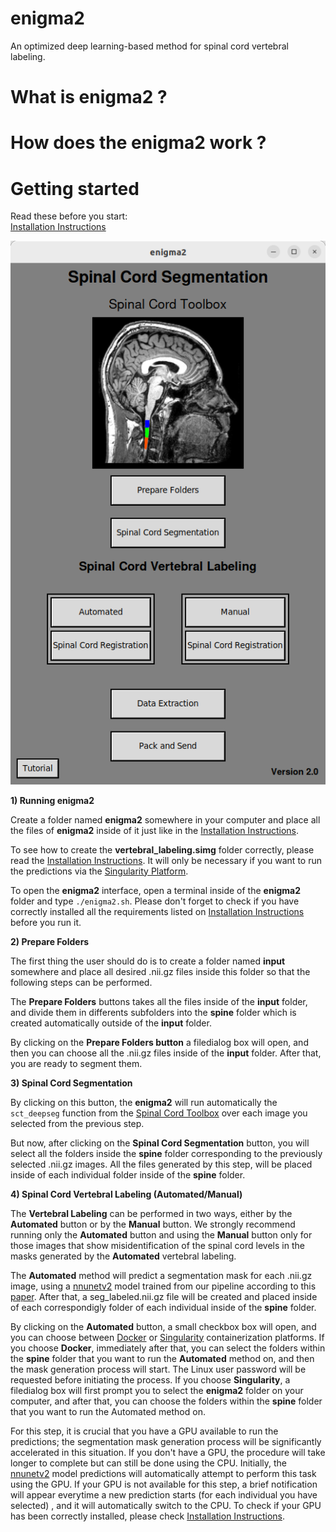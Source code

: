 # enigma2
An optimized deep learning-based method for spinal cord vertebral labeling.

# What is enigma2 ?

# How does the enigma2 work ?

# Getting started

Read these before you start:  
[Installation Instructions](/Installation%20Instructions.md)

!["enigma2 interface"](interface.png)


**1) Running enigma2**


Create a folder named **enigma2** somewhere in your computer and place all the files of **enigma2** inside of it just like in the [Installation Instructions](/Installation%20Instructions.md).     

To see how to create the **vertebral_labeling.simg** folder correctly, please read the [Installation Instructions](/Installation%20Instructions.md). It will only be necessary if you want to run the predictions via the [Singularity Platform](https://singularity-userdoc.readthedocs.io/en/latest/).

To open the **enigma2** interface, open a terminal inside of the **enigma2** folder and type `./enigma2.sh`. Please don't forget to check if you have correctly installed all the requirements listed on [Installation Instructions](/Installation%20Instructions.md) before you run it.

**2) Prepare Folders** 

The first thing the user should do is to create a folder named **input** somewhere and place all desired .nii.gz files inside this folder so that the following steps can be performed. 

The **Prepare Folders** buttons takes all the files inside of the **input** folder, and divide them in differents subfolders into the **spine** folder which is created automatically outside of the **input** folder.  

By clicking on the **Prepare Folders button** a filedialog box will open, and then you can choose all the .nii.gz files inside of the **input** folder. After that, you are ready to segment them.  

**3) Spinal Cord Segmentation**  

By clicking on this button, the **enigma2** will run automatically the `sct_deepseg` function from the [Spinal Cord Toolbox](https://spinalcordtoolbox.com/user_section/command-line.html) over each image you selected from the previous step.  

But now, after clicking on the **Spinal Cord Segmentation** button, you will select all the folders inside the **spine** folder corresponding to the previously selected .nii.gz images. All the files generated by this step, will be placed inside of each individual folder inside of the **spine** folder.    

**4) Spinal Cord Vertebral Labeling (Automated/Manual)**  

The **Vertebral Labeling** can be performed in two ways, either by the **Automated** button or by the **Manual** button. We strongly recommend running only the **Automated** button and using the **Manual** button only for those images that show misidentification of the spinal cord levels in the masks generated by the **Automated** vertebral labeling.  

The **Automated** method will predict a segmentation mask for each .nii.gz image, using a [nnunetv2](https://github.com/MIC-DKFZ/nnUNet) model trained from our pipeline according to this [paper](). After that, a seg_labeled.nii.gz file will be created and placed inside of each correspondigly folder of each individual inside of the **spine** folder.  

By clicking on the **Automated** button, a small checkbox box will open, and you can choose between [Docker](https://www.docker.com/) or [Singularity](https://singularity-userdoc.readthedocs.io/en/latest/) containerization platforms. If you choose **Docker**, immediately after that, you can select the folders within the **spine** folder that you want to run the **Automated** method on, and then the mask generation process will start. The Linux user password will be requested before initiating the process. If you choose **Singularity**, a filedialog box will first prompt you to select the **enigma2** folder on your computer, and after that, you can choose the folders within the **spine** folder that you want to run the Automated method on.  

For this step, it is crucial that you have a GPU available to run the predictions; the segmentation mask generation process will be significantly accelerated in this situation. If you don't have a GPU, the procedure will take longer to complete but can still be done using the CPU. Initially, the [nnunetv2](https://github.com/MIC-DKFZ/nnUNet) model predictions will automatically attempt to perform this task using the GPU. If your GPU is not available for this step, a brief notification will appear everytime a new prediction starts (for each individual you have selected) , and it will automatically switch to the CPU. To check if your GPU has been correctly installed, please check [Installation Instructions](/Installation%20Instructions.md).  


 

